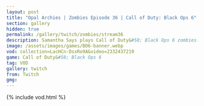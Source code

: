 ```yaml
---
layout: post
title: "Opal Archies | Zombies Episode 36 | Call of Duty: Black Ops 6"
section: gallery
hidden: true
permalink: /gallery/twitch/zombies/stream36
description: Samantha Says plays Call of Duty&#58; Black Ops 6 zombies. Episode 36.
image: /assets/images/games/BO6-banner.webp
vod: collection=LacHCn-DsxRo9A&video=2332437219
game: Call of Duty&#58; Black Ops 6
tag: VOD
gallery: twitch
from: Twitch
gmg:
---
```

{% include vod.html %}